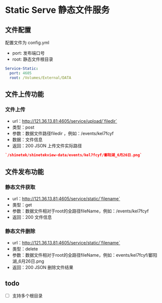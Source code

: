 # Static Serve 静态文件服务

## 文件配置
配置文件为 config.yml
* port: 发布端口号 
* root: 静态文件根目录
``` yml
Service-Static:
  port: 4605
  root: /Volumes/External/DATA
```


## 文件上传功能
### 文件上传
* url：http://121.36.13.81:4605/service/upload/`filedir`
* 类型：post
* 参数：数据文件路径filedir ，例如：/events/kel7fcyf
* 数据：文件信息
* 返回：200 JSON 上传文件实际路径

``` json
`/shinetek/shinetekview-data/events/kel7fcyf/鄱阳湖_6月26日.png`
```



## 文件发布功能
### 静态文件获取
* url：http://121.36.13.81:4605/service/static/`filename`
* 类型：get
* 参数：数据文件相对于root的全路径fileName，例如：/events/kel7fcyf
* 返回：200 文件信息
 

### 静态文件删除
* url：http://121.36.13.81:4605/service/static/`filename`
* 类型：delete
* 参数：数据文件相对于root的全路径fileName，例如：events/kel7fcyf/鄱阳湖_6月26日.png
* 返回：200 JSON 删除文件结果

## todo
* [ ]   支持多个根目录